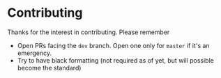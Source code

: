 # Contributing 
Thanks for the interest in contributing. Please remember

- Open PRs facing the ``dev`` branch. Open one only for ``master`` if it's an emergency.
- Try to have black formatting (not required as of yet, but will possible become the standard)
